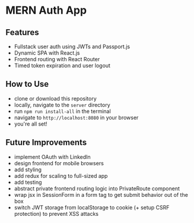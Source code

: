 # MERN Auth App

## Features
- Fullstack user auth using JWTs and Passport.js
- Dynamic SPA with React.js
- Frontend routing with React Router
- Timed token expiration and user logout

## How to Use
- clone or download this repository
- locally, navigate to the `server` directory
- run `npm run install-all` in the terminal
- navigate to `http://localhost:8080` in your browser
- you're all set!

## Future Improvements
- implement OAuth with LinkedIn
- design frontend for mobile browsers
- add styling
- add redux for scaling to full-sized app
- add testing
- abstract private frontend routing logic into PrivateRoute component
- wrap jsx in SessionForm in a form tag to get submit behavior out of the box
- switch JWT storage from localStorage to cookie (+ setup CSRF protection) to prevent XSS attacks

